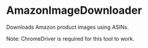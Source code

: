 # AmazonImageDownloader
Downloads Amazon product images using ASINs.

Note: ChromeDriver is required for this tool to work.

